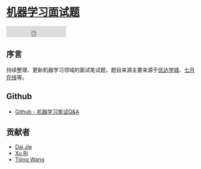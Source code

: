 # [机器学习面试题](https://geekcircle.github.io/machine-learning-interview-qa)

<iframe src="https://ghbtns.com/github-btn.html?user=geekcircle&repo=machine-learning-interview-qa&type=star&count=true&size=large" frameborder="0" scrolling="0" width="160px" height="30px"></iframe>

## 序言

持续整理、更新机器学习领域的面试笔试题，题目来源主要来源于[优达学城](http://cn.udacity.com/)、[七月在线](https://www.julyedu.com/)等。

## Github

- [Github - 机器学习笔试Q&A](https://github.com/geekcircle/machine-learning-interview-qa)

## 贡献者

- [Dai Jie](https://github.com/geektutu)
- [Xu Ri](https://github.com/xurisun)
- [Tijing Wang](https://github.com/vitow)
